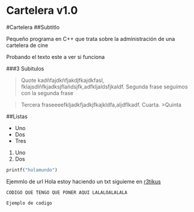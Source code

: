 <h1>Cartelera v1.0</h1>
#Cartelera
##Subtitlo

<p>Pequeño programa en C++ que trata sobre la administración de una cartelera de cine</p>

Probando el texto este a ver si funciona

###3 Subitulos
> Quote kadñfajdkñfjakdjfkajdkfasl, fklajsdlñfkjadksjflañdsjfk,adfkljaldsfjkaldf. Segunda frase
seguimos con la segunda frase

>Tercera fraseeeefkljadkfjadkjfkajkldfa,aljdflkadf. Cuarta. >Quinta


##Listas
+ Uno
+ Dos
+ Tres

1. Uno
2. Dos


```python
printf("holamundo")
```
Ejemmlo de url
Hola estoy haciendo un txt siguieme en [r3tikus](http://www.juanma.com)

```
CODIGO QUE TENGO QUE PONER AQUI LALALOALALALA
```


<code>Ejemplo de codigo</code>